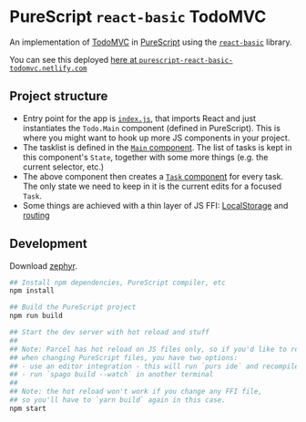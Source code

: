 # PureScript `react-basic` TodoMVC

An implementation of [TodoMVC](http://todomvc.com/) in [PureScript](http://www.purescript.org/) using the [`react-basic`](https://github.com/lumihq/purescript-react-basic) library.

You can see this deployed [here at `purescript-react-basic-todomvc.netlify.com`](https://purescript-react-basic-todomvc.netlify.com/)

## Project structure

- Entry point for the app is [`index.js`](https://github.com/f-f/purescript-react-basic-todomvc/blob/master/index.js),
  that imports React and just instantiates the `Todo.Main` component (defined in PureScript).
  This is where you might want to hook up more JS components in your project.
- The tasklist is defined in the [`Main` component](https://github.com/f-f/purescript-react-basic-todomvc/blob/master/src/Todo/Main.purs).
  The list of tasks is kept in this component's `State`, together with some more things (e.g. the current selector, etc.)
- The above component then creates a [`Task` component](https://github.com/f-f/purescript-react-basic-todomvc/blob/master/src/Todo/Task.purs) for every task.
  The only state we need to keep in it is the current edits for a focused `Task`.
- Some things are achieved with a thin layer of JS FFI: [LocalStorage](https://github.com/f-f/purescript-react-basic-todomvc/blob/master/src/LocalStorage.js) and [routing](https://github.com/f-f/purescript-react-basic-todomvc/blob/master/src/Todo/App.js)

## Development

Download [zephyr](https://github.com/coot/zephyr/releases).

```bash
## Install npm dependencies, PureScript compiler, etc
npm install

## Build the PureScript project
npm run build

## Start the dev server with hot reload and stuff
##
## Note: Parcel has hot reload on JS files only, so if you'd like to reload
## when changing PureScript files, you have two options:
## - use an editor integration - this will run `purs ide` and recompile the files you edit
## - run `spago build --watch` in another terminal
##
## Note: the hot reload won't work if you change any FFI file,
## so you'll have to `yarn build` again in this case.
npm start
```
